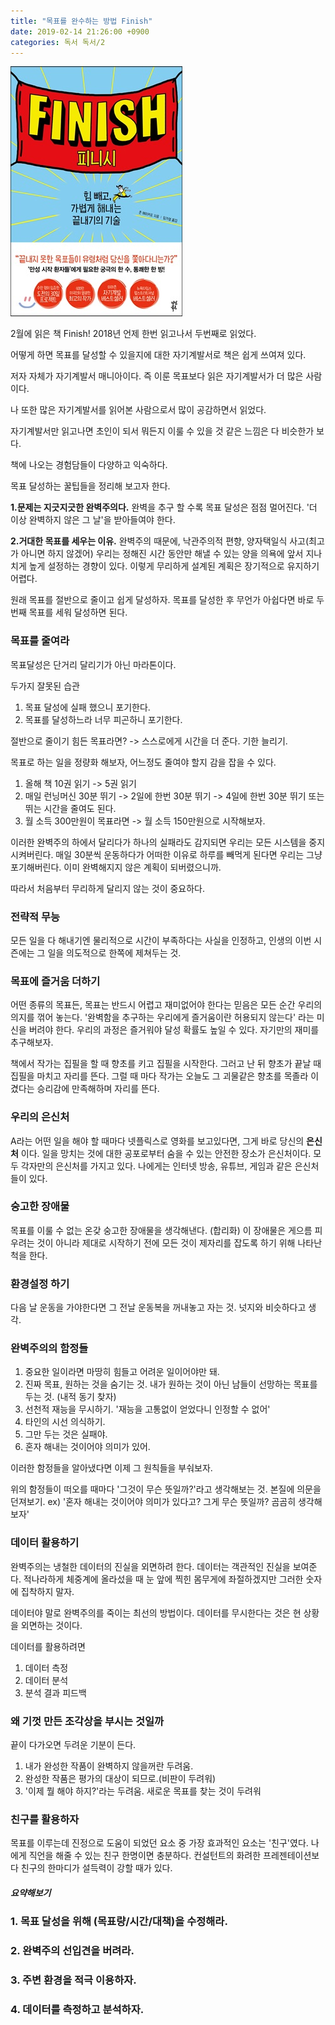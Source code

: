 ```yaml
---
title: "목표를 완수하는 방법 Finish"
date: 2019-02-14 21:26:00 +0900
categories: 독서 독서/2
---
```


![image](./_images/Book-Finish.jpg)


2월에 읽은 책 Finish! 2018년 언제 한번 읽고나서 두번째로 읽었다.

어떻게 하면 목표를 달성할 수 있을지에 대한 자기계발서로 책은 쉽게 쓰여져 있다.

저자 자체가 자기계발서 매니아이다. 즉 이룬 목표보다 읽은 자기계발서가 더 많은 사람이다.

나 또한 많은 자기계발서를 읽어본 사람으로서 많이 공감하면서 읽었다.

자기계발서만 읽고나면 초인이 되서 뭐든지 이룰 수 있을 것 같은 느낌은 다 비슷한가 보다.

책에 나오는 경험담들이 다양하고 익숙하다.

목표 달성하는 꿀팁들을 정리해 보고자 한다.

**1.문제는 지긋지긋한 완벽주의다.**
완벽을 추구 할 수록 목표 달성은 점점 멀어진다.
'더 이상 완벽하지 않은 그 날'을 받아들여야 한다.

**2.거대한 목표를 세우는 이유.**
완벽주의 때문에, 낙관주의적 편향, 양자택일식 사고(최고가 아니면 하지 않겠어)
우리는 정해진 시간 동안만 해낼 수 있는 양을 의욕에 앞서 지나치게 높게 설정하는 경향이 있다.
이렇게 무리하게 설계된 계획은 장기적으로 유지하기 어렵다.

원래 목표를 절반으로 줄이고 쉽게 달성하자. 목표를 달성한 후 무언가 아쉽다면 바로 두번째 목표를 세워 달성하면 된다.

### 목표를 줄여라
목표달성은 단거리 달리기가 아닌 마라톤이다.

두가지 잘못된 습관
1. 목표 달성에 실패 했으니 포기한다.
2. 목표를 달성하느라 너무 피곤하니 포기한다.

절반으로 줄이기 힘든 목표라면? -> 스스로에게 시간을 더 준다. 기한 늘리기.

목표로 하는 일을 정량화 해보자, 어느정도 줄여야 할지 감을 잡을 수 있다.
1. 올해 책 10권 읽기 -> 5권 읽기
2. 매일 런닝머신 30분 뛰기 -> 2일에 한번 30분 뛰기 -> 4일에 한번 30분 뛰기 또는 뛰는 시간을 줄여도 된다.
3. 월 소득 300만원이 목표라면 -> 월 소득 150만원으로 시작해보자.

이러한 완벽주의 하에서 달리다가 하나의 실패라도 감지되면 우리는 모든 시스템을 중지시켜버린다.
매일 30분씩 운동하다가 어떠한 이유로 하루를 빼먹게 된다면 우리는 그냥 포기해버린다. 이미 완벽해지지 않은 계획이 되버렸으니까.

따라서 처음부터 무리하게 달리지 않는 것이 중요하다.

### 전략적 무능
모든 일을 다 해내기엔 물리적으로 시간이 부족하다는 사실을 인정하고, 인생의 이번 시즌에는 그 일을 의도적으로 한쪽에 제쳐두는 것.

### 목표에 즐거움 더하기
어떤 종류의 목표든, 목표는 반드시 어렵고 재미없어야 한다는 믿음은 모든 순간 우리의 의지를 꺾어 놓는다.
'완벽함을 추구하는 우리에게 즐거움이란 허용되지 않는다' 라는 미신을 버려야 한다. 우리의 과정은 즐거워야 달성 확률도 높일 수 있다. 자기만의 재미를 추구해보자.

책에서 작가는 집필을 할 때 향초를 키고 집필을 시작한다. 그러고 난 뒤 향초가 끝날 때 집필을 마치고 자리를 뜬다.
그럴 때 마다 작가는 오늘도 그 괴물같은 향초를 목졸라 이겼다는 승리감에 만족해하며 자리를 뜬다.

### 우리의 은신처
A라는 어떤 일을 해야 할 때마다 넷플릭스로 영화를 보고있다면, 그게 바로 당신의 **은신처** 이다.
일을 망치는 것에 대한 공포로부터 숨을 수 있는 안전한 장소가 은신처이다.
모두 각자만의 은신처를 가지고 있다. 나에게는 인터넷 방송, 유튜브, 게임과 같은 은신처들이 있다.

### 숭고한 장애물
목표를 이룰 수 없는 온갖 숭고한 장애물을 생각해낸다. (합리화)
이 장애물은 게으름 피우려는 것이 아니라 제대로 시작하기 전에 모든 것이 제자리를 잡도록 하기 위해 나타난 척을 한다.

### 환경설정 하기
다음 날 운동을 가야한다면 그 전날 운동복을 꺼내놓고 자는 것. 넛지와 비슷하다고 생각.

### 완벽주의의 함정들
1. 중요한 일이라면 마땅히 힘들고 어려운 일이어야만 돼.
2. 진짜 목표, 원하는 것을 숨기는 것. 내가 원하는 것이 아닌 남들이 선망하는 목표를 두는 것. (내적 동기 찾자)
3. 선천적 재능을 무시하기. '재능을 고통없이 얻었다니 인정할 수 없어'
4. 타인의 시선 의식하기.
5. 그만 두는 것은 실패야.
6. 혼자 해내는 것이어야 의미가 있어.

이러한 함정들을 알아냈다면 이제 그 원칙들을 부숴보자.

위의 함정들이 떠오를 때마다 '그것이 무슨 뜻일까?'라고 생각해보는 것. 본질에 의문을 던져보기.
ex) '혼자 해내는 것이어야 의미가 있다고? 그게 무슨 뜻일까? 곰곰히 생각해보자'

### 데이터 활용하기
완벽주의는 냉철한 데이터의 진실을 외면하려 한다. 데이터는 객관적인 진실을 보여준다. 적나라하게 체중계에 올라섰을 때 눈 앞에 찍힌 몸무게에 좌절하겠지만 그러한 숫자에 집착하지 말자.

데이터야 말로 완벽주의를 죽이는 최선의 방법이다. 데이터를 무시한다는 것은 현 상황을 외면하는 것이다.

데이터를 활용하려면
1. 데이터 측정
2. 데이터 분석
3. 분석 결과 피드백

### 왜 기껏 만든 조각상을 부시는 것일까
끝이 다가오면 두려운 기분이 든다.
1. 내가 완성한 작품이 완벽하지 않을꺼란 두려움.
2. 완성한 작품은 평가의 대상이 되므로.(비판이 두려워)
3. '이제 뭘 해야 하지?'라는 두려움. 새로운 목표를 찾는 것이 두려워

### 친구를 활용하자
목표를 이루는데 진정으로 도움이 되었던 요소 중 가장 효과적인 요소는 '친구'였다.
나에게 직언을 해줄 수 있는 친구 한명이면 충분하다.
컨설턴트의 화려한 프레젠테이션보다 친구의 한마디가 설득력이 강할 때가 있다.

##### 요약해보기
### 1. 목표 달성을 위해 (목표량/시간/대책)을 수정해라.
### 2. 완벽주의 선입견을 버려라.
### 3. 주변 환경을 적극 이용하자.
### 4. 데이터를 측정하고 분석하자.
